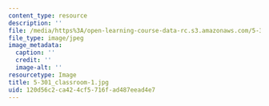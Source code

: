 ```yaml
---
content_type: resource
description: ''
file: /media/https%3A/open-learning-course-data-rc.s3.amazonaws.com/5-301-chemistry-laboratory-techniques-january-iap-2012/120d56c2ca424cf5716fad487eead4e7_5-301_classroom-1.jpg
file_type: image/jpeg
image_metadata:
  caption: ''
  credit: ''
  image-alt: ''
resourcetype: Image
title: 5-301_classroom-1.jpg
uid: 120d56c2-ca42-4cf5-716f-ad487eead4e7
---
```

